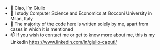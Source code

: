 - 👋 Ciao, I’m Giulio
- 👀 I study Computer Science and Economics at Bocconi University in Milan, Italy
- 🌱 The majority of the code here is written solely by me, apart from cases in which it is mentioned
- 📫 If you wish to contact me or get to know more about me, this is my LinkedIn https://www.linkedin.com/in/giulio-caputi/ 

<!---
CapGiulio/CapGiulio is a ✨ special ✨ repository because its `README.md` (this file) appears on your GitHub profile.
You can click the Preview link to take a look at your changes.
--->
